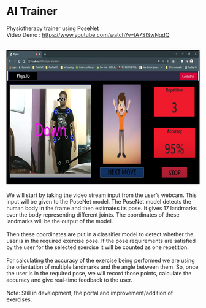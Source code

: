# AI Trainer
Physiotherapy trainer using PoseNet
<br>
Video Demo : https://www.youtube.com/watch?v=lA7SlSwNqdQ
<br>
<br>
<center>
	<a href="https://www.youtube.com/watch?v=lA7SlSwNqdQ">
		<img src="./demo.png" alt="drawing" width="600" height="350" />
	</a>
</center>
<br>
We will start by taking the video stream input from the user’s webcam. This input will be given to the PoseNet model. The PoseNet model detects the human body in the frame and then estimates its pose. It gives 17 landmarks over the body representing different joints. The coordinates of these landmarks will be the output of the model.
<br><br>
Then these coordinates are put in a classifier model to detect whether the user is in the required exercise pose. If the pose requirements are satisfied by the user for the selected exercise it will be counted as one repetition. 
<br><br>
For calculating the accuracy of the exercise being performed we are using the orientation of multiple landmarks and the angle between them. So, once the user is in the required pose, we will record those points, calculate the accuracy and give real-time feedback to the user.
<br><br>
Note: Still in development, the portal and improvement/addition of exercises.  
